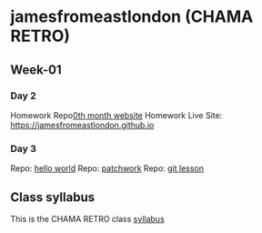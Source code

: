 # jamesfromeastlondon (CHAMA RETRO)

## Week-01
### Day 2
Homework Repo[0th month website](https://github.com/jamesfromeastlondon/jamesfromeastlondon.github.io) 
Homework Live Site: https://jamesfromeastlondon.github.io 

### Day 3
Repo: [hello world](https://github.com/jamesfromeastlondon/hello-world)
Repo: [patchwork](https://github.com/jamesfromeastlondon/patchwork)
Repo: [git lesson](https://github.com/jamesfromeastlondon/git-lesson-repository)

## Class syllabus
This is the CHAMA RETRO class [syllabus](https://github.com/green-fox-academy/chama-retros-syllabus)
